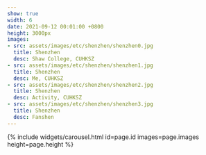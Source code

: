 ```yaml
---
show: true
width: 6
date: 2021-09-12 00:01:00 +0800
height: 3000px
images:
- src: assets/images/etc/shenzhen/shenzhen0.jpg
  title: Shenzhen
  desc: Shaw College, CUHKSZ
- src: assets/images/etc/shenzhen/shenzhen1.jpg
  title: Shenzhen
  desc: Me, CUHKSZ
- src: assets/images/etc/shenzhen/shenzhen2.jpg
  title: Shenzhen
  desc: Activity, CUHKSZ
- src: assets/images/etc/shenzhen/shenzhen3.jpg
  title: Shenzhen
  desc: Fanshen
---
```


{% include widgets/carousel.html id=page.id images=page.images height=page.height %}
